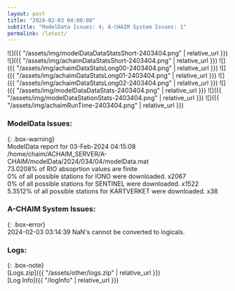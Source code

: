 ```yaml
---
layout: post
title: "2024-02-03 04:00:00"
subtitle: "ModelData Issues: 4; A-CHAIM System Issues: 1"
permalink: /latest/
---
```


![]({{ "/assets/img/modelDataDataStatsShort-2403404.png" | relative_url }})
![]({{ "/assets/img/achaimDataStatsShort-2403404.png" | relative_url }})
![]({{ "/assets/img/achaimDataStatsLong00-2403404.png" | relative_url }})
![]({{ "/assets/img/achaimDataStatsLong01-2403404.png" | relative_url }})
![]({{ "/assets/img/achaimDataStatsLong02-2403404.png" | relative_url }})
![]({{ "/assets/img/modelDataDataStats-2403404.png" | relative_url }})
![]({{ "/assets/img/modelDataStationStats-2403404.png" | relative_url }})
![]({{ "/assets/img/achaimRunTime-2403404.png" | relative_url }})


### ModelData Issues:  
  
{: .box-warning}  
 ModelData report for 03-Feb-2024 04:15:08   
 /home/chaim/ACHAIM_SERVER/A-CHAIM/modelData/2024/034/04/modelData.mat   
 73.0208% of RIO absoprtion values are finite   
 0% of all possible stations for IONO were downloaded. x2067   
 0% of all possible stations for SENTINEL were downloaded. x1522   
 5.3512% of all possible stations for KARTVERKET were downloaded. x38   
  
### A-CHAIM System Issues:  
  
{: .box-error}  
2024-02-03 03:14:39 NaN's cannot be converted to logicals.  

### Logs:  
  
{: .box-note}  
[Logs.zip]({{ "/assets/other/logs.zip" | relative_url }})  
[Log Info]({{ "/logInfo" | relative_url }})  
